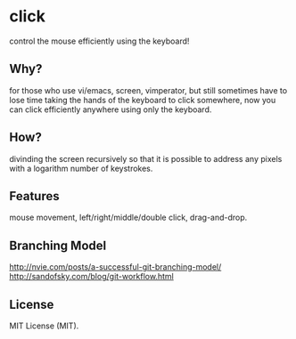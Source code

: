 click
=====

control the mouse efficiently using the keyboard!

## Why?

for those who use vi/emacs, screen, vimperator, but still sometimes have to lose time taking the hands of the keyboard to click somewhere, now you can click efficiently anywhere using only the keyboard.

## How?

divinding the screen recursively so that it is possible to address any pixels with a logarithm number of keystrokes.

## Features

mouse movement, left/right/middle/double click, drag-and-drop.

## Branching Model

http://nvie.com/posts/a-successful-git-branching-model/
http://sandofsky.com/blog/git-workflow.html

## License

MIT License (MIT).
